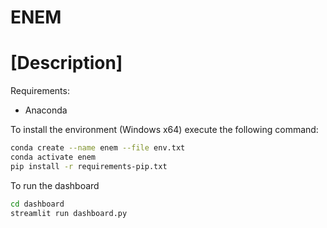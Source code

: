# ENEM

# [Description]

Requirements:
* Anaconda 

To install the environment (Windows x64) execute the following command:
```sh
conda create --name enem --file env.txt
conda activate enem
pip install -r requirements-pip.txt
```

To run the dashboard
```sh
cd dashboard
streamlit run dashboard.py
```